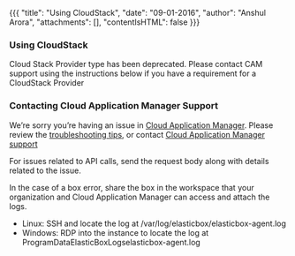{{{
"title": "Using CloudStack",
"date": "09-01-2016",
"author": "Anshul Arora",
"attachments": [],
"contentIsHTML": false
}}}


### Using CloudStack

Cloud Stack Provider type has been deprecated. Please contact CAM support using the instructions below if you have a requirement for a CloudStack Provider

### Contacting Cloud Application Manager Support

We’re sorry you’re having an issue in [Cloud Application Manager](https://www.ctl.io/cloud-application-manager/). Please review the [troubleshooting tips](../Troubleshooting/troubleshooting-tips.md), or contact [Cloud Application Manager support](mailto:incident@CenturyLink.com)

For issues related to API calls, send the request body along with details related to the issue.

In the case of a box error, share the box in the workspace that your organization and Cloud Application Manager can access and attach the logs.
* Linux: SSH and locate the log at /var/log/elasticbox/elasticbox-agent.log
* Windows: RDP into the instance to locate the log at ProgramDataElasticBoxLogselasticbox-agent.log
